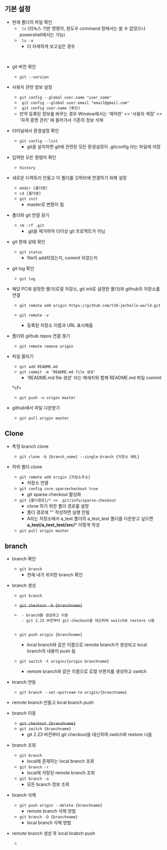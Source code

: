 ## 기본 설정
- 현재 폴더의 파일 확인
   - ``` ls``` (리눅스 기반 명령어, 윈도우 command  창에서는 쓸 수 없었으니 powershell에서는 가능)
   - ``` ls -a```
        - 더 자세하게 보고싶은 경우 
<br>

- git 버전 확인
   - ```git --version```

- 사용자 관련 정보 설정
   - ```git config --global user.name "user_name"```
   
   <!--    - ```git config --global user.name "YJH-jm"``` -->
   
   - ``` git config --global user.email "email@gmail.com"```

   <!--    - ``` git config --global user.email "jmjhjob13@gmail.com"``` -->
   - ``` git config user.name (확인)```
   - 만약 등록된 정보를 바꾸는 경우 Window에서는 '제어판' >> '사용자 계정' >> '자격 증명 관리' 에 들어가서 기존의 정보 삭제

- 터미널에서 환경설정 확인
   - ```git config --list```
        - git을 설치하면 git에 관련된 모든 환경설정이 .gitconfig 라는 파일에 저장

- 입력한 모든 명령어 확인
    - ```history```

- 새로운 디렉토리 만들고 이 폴더를 깃허브에 연결하기 위해 설정 
    - ```mkdir [폴더명] ```
    - ```cd [폴더명]```
    - ```git init```
      -  master로 변환이 됨

- 폴더와 git 연결 끊기
    - ```rm -rf .git``` 
        - .git을 제거하여 더이상 git 프로젝트가 아님

- git 현재 상태 확인
   - ```git status``` 
        - file이 add되었는지, commit 되었는지

- git log 확인
    - ```git log``` 


- 해당 PC에 설정한 폴더(로컬 저장소, git init로 설정한 폴더)와 github의 저장소를 연결
   -  ```git remote add origin https://github.com/YJH-jm/hello-world.git```
    
    - ```git remote -v```
        - 등록된 저장소 이름과 URL 표시해줌
- 폴더와 github repos 연결 끊기
    - ```git remote remove origin```

- 파일 올리기 
    - ```git add README.md```
    - ```git commit -m 'README.md file 생성'```
        - 'README.md file 생성' 라는 메세지와 함께 README.md 파일 commit 
    
    *cf>

    - ```git push -u origin master```

- github에서 파일 다운받기
    - ```git pull origin master```

## Clone
- 특정 branch clone
   - ```git clone -b {branch_name} --single-branch {저장소 URL}```

- 하위 폴더 clone
   -  ```git remote add origin {저장소주소}```
      - 저장소 연결
   - ```git config core.sparsecheckout true```
      - git sparse checkout 활성화
   - ```git {폴더경로}/* >> .git/info/sparse-checkout```
      - clone 하기 위한 폴더 경로를 설정
      - 폴더 경로에 "" 작성하면 실행 안됨
      - A라는 저장소에서 a_test 폴더의 a_test_test 폴더를 다운받고 싶으면 **a_test/a_test_test/src/*** 이렇게 작성
   - ```git pull origin master```         

## branch
- branch 확인
   - ```git branch```
      - 현재 내가 위치한 branch 확인
        
- branch 생성
   - ```git branch```
    
   - ~~```git checkout -b {branchname}```~~
   - ```git switch -c {branchname}
      - branch를 생성하고 이동 
      - git 2.23 버전부터 git checkout을 대신하여 switch와 restore 나옴
      
   - ```git push origin {branchname}```
      - local branch와 같은 이름으로 remote branch가 생성되고 local branch의 내용이 push 됨

   - ```git switch -t origin/{origin branchname}```
      - remote branch와 같은 이름으로 로컬 브랜치를 생성하고 switch
       
- branch 연동
   - ```git branch --set-upstream-to origin/{branchname}``` 

- remote branch 만들고 local branch push
             
- branch 이동
   - ~~```git checkout {branchname}```~~
   - ```git switch {branchname}```
      - git 2.23 버전부터 git checkout을 대신하여 switch와 restore 나옴

- branch 조회
   - ```git branch```
      - local에 존재하는 local branch 조회
   - ```git branch -r```
      - local에 저장된 remote branch 조회 
    - ```git branch -a```
      - 모든 branch 정보 조회    

- branch 삭제
   - ```git push origin --delete {branchname}```
      - remote branch 삭제 방법
   - ```git branch -D {branchname}```
      - local branch 삭제 방법

- remote branch 생성 후 local brabch push 
   - ```git push origin {local branchname}:{remote branchname}
